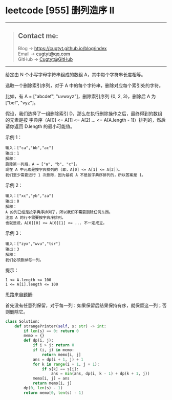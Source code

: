 # leetcode [955] 删列造序 II

---
> ## Contact me:
> Blog -> <https://cugtyt.github.io/blog/index>  
> Email -> <cugtyt@qq.com>  
> GitHub -> [Cugtyt@GitHub](https://github.com/Cugtyt)

---

给定由 N 个小写字母字符串组成的数组 A，其中每个字符串长度相等。

选取一个删除索引序列，对于 A 中的每个字符串，删除对应每个索引处的字符。

比如，有 A = ["abcdef", "uvwxyz"]，删除索引序列 {0, 2, 3}，删除后 A 为["bef", "vyz"]。

假设，我们选择了一组删除索引 D，那么在执行删除操作之后，最终得到的数组的元素是按 字典序（A[0] <= A[1] <= A[2] ... <= A[A.length - 1]）排列的，然后请你返回 D.length 的最小可能值。

示例 1：
```
输入：["ca","bb","ac"]
输出：1
解释： 
删除第一列后，A = ["a", "b", "c"]。
现在 A 中元素是按字典排列的 (即，A[0] <= A[1] <= A[2])。
我们至少需要进行 1 次删除，因为最初 A 不是按字典序排列的，所以答案是 1。
```

示例 2：
```
输入：["xc","yb","za"]
输出：0
解释：
A 的列已经是按字典序排列了，所以我们不需要删除任何东西。
注意 A 的行不需要按字典序排列。
也就是说，A[0][0] <= A[0][1] <= ... 不一定成立。
```

示例 3：
```
输入：["zyx","wvu","tsr"]
输出：3
解释：
我们必须删掉每一列。
```

提示：
```
1 <= A.length <= 100
1 <= A[i].length <= 100
```

思路来自[题解](https://leetcode-cn.com/problems/delete-columns-to-make-sorted-ii/solution/shan-lie-zao-xu-ii-by-leetcode/):

首先没有任意列保留，对于每一列：如果保留后结果保持有序，就保留这一列；否则删除它。

``` python
class Solution:
    def strangePrinter(self, s: str) -> int:
        if len(s) == 0: return 0
        memo = {}
        def dp(i, j):
            if i > j: return 0
            if (i, j) in memo:
                return memo[i, j]
            ans = dp(i + 1, j) + 1
            for k in range(i + 1, j + 1):
                if s[k] == s[i]:
                    ans = min(ans, dp(i, k - 1) + dp(k + 1, j))
            memo[i, j] = ans
            return memo[i, j]
        dp(0, len(s) - 1)
        return memo[0, len(s) - 1]
```